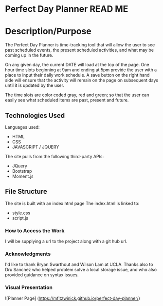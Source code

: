 # Perfect Day Planner READ ME

# Description/Purpose

The Perfect Day Planner is time-tracking tool that will allow the user to see past scheduled events, the present scheduled activities, and what may be coming up in the future.

On any given day, the current DATE will load at the top of the page.  One hour time slots beginning at 9am and ending at 5pm provide the user with a place to input their daily work schedule.  A save button on the right hand side will ensure that the activity will remain on the page on subsequent days until it is updated by the user.

The time slots are color coded gray, red and green; so that the user can easily see what scheduled items are past, present and future.


## Technologies Used

Languages used: 
- HTML
- CSS
- JAVASCRIPT / JQUERY

The site pulls from the following third-party APIs:
- JQuery
- Bootstrap
- Moment.js


## File Structure

The site is built with an index html page
The index.html is linked to: 
-  style.css
-  script.js

### How to Access the Work

I will be supplying a url to the project along with a git hub url.  

### Acknowledgments

I'd like to thank Bryan Swarthout and Wilson Lam at UCLA.  Thanks also to Dru Sanchez who helped problem solve a local storage issue, and who also provided guidance on syntax issues.

### Visual Presentation
![Planner Page] (https://mfitzwinick.github.io/perfect-day-planner/)
